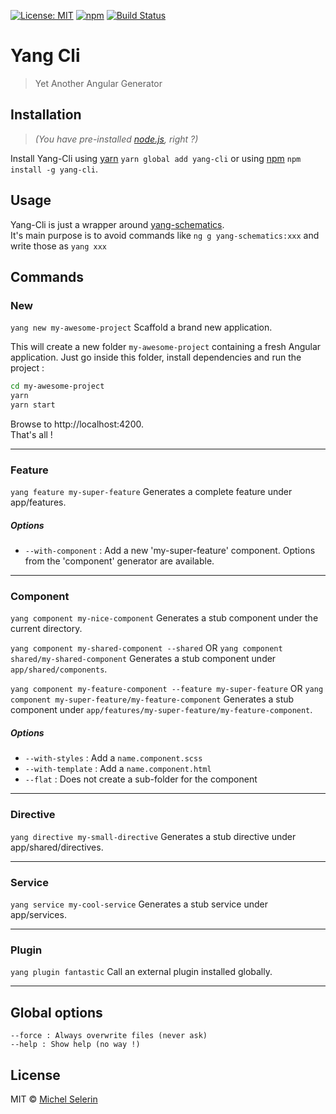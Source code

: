 [![License: MIT](https://img.shields.io/badge/License-MIT-yellow.svg)](https://opensource.org/licenses/MIT)
[![npm](https://img.shields.io/npm/v/yang-cli.svg)](https://www.npmjs.com/package/yang-cli)
[![Build Status](https://travis-ci.org/mselerin/yang-cli.svg?branch=master)](https://travis-ci.org/mselerin/yang-cli)

# Yang Cli
> Yet Another Angular Generator

## Installation
> _(You have pre-installed [node.js](https://nodejs.org/), right ?)_

Install Yang-Cli using [yarn](https://yarnpkg.com/) `yarn global add yang-cli` or using [npm](https://www.npmjs.com/) `npm install -g yang-cli`.


## Usage
Yang-Cli is just a wrapper around [yang-schematics](https://github.com/mselerin/yang-schematics).  
It's main purpose is to avoid commands like `ng g yang-schematics:xxx` and write those as `yang xxx`  




## Commands
### New
`yang new my-awesome-project`
Scaffold a brand new application.

This will create a new folder `my-awesome-project` containing a fresh Angular application.
Just go inside this folder, install dependencies and run the project :
```bash
cd my-awesome-project
yarn
yarn start
```

Browse to http://localhost:4200.  
That's all !

***


### Feature
`yang feature my-super-feature`
Generates a complete feature under app/features.

##### Options
* `--with-component` : Add a new 'my-super-feature' component. Options from the 'component' generator are available.
***


### Component
`yang component my-nice-component`
Generates a stub component under the current directory.

`yang component my-shared-component --shared`
OR `yang component shared/my-shared-component` 
Generates a stub component under `app/shared/components`.

`yang component my-feature-component --feature my-super-feature`
OR `yang component my-super-feature/my-feature-component`
Generates a stub component under `app/features/my-super-feature/my-feature-component`.



##### Options
* `--with-styles` : Add a `name.component.scss`
* `--with-template` : Add a `name.component.html`
* `--flat` : Does not create a sub-folder for the component
***


### Directive
`yang directive my-small-directive`
Generates a stub directive under app/shared/directives.
***


### Service
`yang service my-cool-service`
Generates a stub service under app/services.
***


### Plugin
`yang plugin fantastic`
Call an external plugin installed globally.
***


## Global options
```
--force : Always overwrite files (never ask)
--help : Show help (no way !)
```

## License
MIT © [Michel Selerin]()


[npm-image]: https://badge.fury.io/js/yang-cli.svg
[npm-url]: https://npmjs.org/package/yang-cli
[travis-image]: https://travis-ci.org/mselerin/yang-cli.svg?branch=master
[travis-url]: https://travis-ci.org/mselerin/yang-cli
[daviddm-image]: https://david-dm.org/mselerin/yang-cli.svg?theme=shields.io
[daviddm-url]: https://david-dm.org/mselerin/yang-cli
